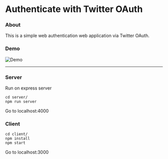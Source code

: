 # Authenticate with Twitter OAuth

### About

This is a simple web authentication web application via Twitter OAuth.

### Demo

![Demo](https://xenodochial-goodall-9f74ff.netlify.com/)

---

### Server

Run on express server

```
cd server/
npm run server
```

Go to localhost:4000

### Client

```
cd client/
npm install
npm start
```

Go to localhost:3000

